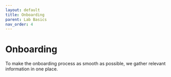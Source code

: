 ```yaml
---
layout: default
title: Onboarding
parent: Lab Basics
nav_order: 4
---
```


# Onboarding

To make the onboarding process as smooth as possible, we gather relevant information in one place.
